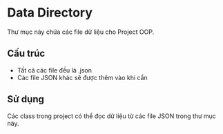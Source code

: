 # Data Directory

Thư mục này chứa các file dữ liệu cho Project OOP.

## Cấu trúc
- Tất cả các file đều là .json
- Các file JSON khác sẽ được thêm vào khi cần

## Sử dụng
Các class trong project có thể đọc dữ liệu từ các file JSON trong thư mục này.
